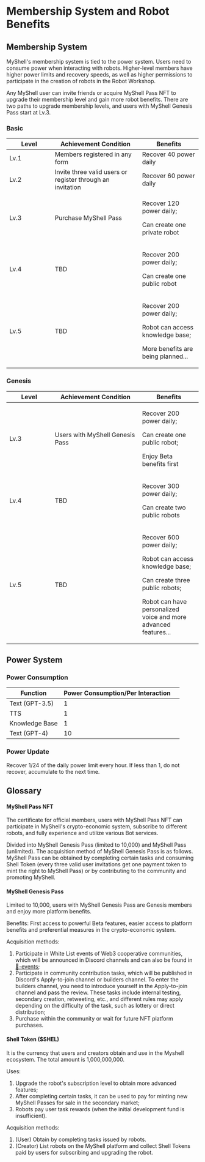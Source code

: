# Membership System and Robot Benefits

## Membership System

MyShell's membership system is tied to the power system. Users need to consume power when interacting with robots. Higher-level members have higher power limits and recovery speeds, as well as higher permissions to participate in the creation of robots in the Robot Workshop.

Any MyShell user can invite friends or acquire MyShell Pass NFT to upgrade their membership level and gain more robot benefits. There are two paths to upgrade membership levels, and users with MyShell Genesis Pass start at Lv.3.

### Basic

<table><thead><tr><th width="103">Level</th><th width="213">Achievement Condition</th><th>Benefits</th></tr></thead><tbody><tr><td>Lv.1</td><td>Members registered in any form</td><td>Recover 40 power daily</td></tr><tr><td>Lv.2</td><td>Invite three valid users or register through an invitation</td><td>Recover 60 power daily</td></tr><tr><td>Lv.3</td><td>Purchase MyShell Pass</td><td><p>Recover 120 power daily;</p><p>Can create one private robot</p></td></tr><tr><td>Lv.4</td><td>TBD</td><td><p>Recover 200 power daily;</p><p>Can create one public robot</p></td></tr><tr><td>Lv.5</td><td>TBD</td><td><p>Recover 200 power daily;</p><p>Robot can access knowledge base;</p><p>More benefits are being planned...</p></td></tr></tbody></table>

### Genesis

<table><thead><tr><th width="103">Level</th><th width="213">Achievement Condition</th><th>Benefits</th></tr></thead><tbody><tr><td>Lv.3</td><td>Users with MyShell Genesis Pass</td><td><p>Recover 200 power daily;</p><p>Can create one public robot;</p><p>Enjoy Beta benefits first</p></td></tr><tr><td>Lv.4</td><td>TBD</td><td><p>Recover 300 power daily;</p><p>Can create two public robots</p></td></tr><tr><td>Lv.5</td><td>TBD</td><td><p>Recover 600 power daily;</p><p>Robot can access knowledge base;</p><p>Can create three public robots;</p><p>Robot can have personalized voice and more advanced features...</p></td></tr></tbody></table>

## Power System

### Power Consumption

<table><thead><tr><th>Function</th><th>Power Consumption/Per Interaction</th><th data-hidden></th></tr></thead><tbody><tr><td>Text (GPT-3.5)</td><td>1</td><td></td></tr><tr><td>TTS</td><td>1</td><td></td></tr><tr><td>Knowledge Base</td><td>1</td><td></td></tr><tr><td>Text (GPT-4)</td><td>10</td><td></td></tr></tbody></table>

### Power Update

Recover 1/24 of the daily power limit every hour. If less than 1, do not recover, accumulate to the next time.

## Glossary

#### MyShell Pass NFT

The certificate for official members, users with MyShell Pass NFT can participate in MyShell's crypto-economic system, subscribe to different robots, and fully experience and utilize various Bot services.

Divided into MyShell Genesis Pass (limited to 10,000) and MyShell Pass (unlimited). The acquisition method of MyShell Genesis Pass is as follows. MyShell Pass can be obtained by completing certain tasks and consuming Shell Token (every three valid user invitations get one payment token to mint the right to MyShell Pass) or by contributing to the community and promoting MyShell.

#### MyShell Genesis Pass

Limited to 10,000, users with MyShell Genesis Pass are Genesis members and enjoy more platform benefits.

Benefits: First access to powerful Beta features, easier access to platform benefits and preferential measures in the crypto-economic system.

Acquisition methods:

1. Participate in White List events of Web3 cooperative communities, which will be announced in Discord channels and can also be found in [🎉-events](../🎉-events/ "mention");
2. Participate in community contribution tasks, which will be published in Discord's Apply-to-join channel or builders channel. To enter the builders channel, you need to introduce yourself in the Apply-to-join channel and pass the review. These tasks include internal testing, secondary creation, retweeting, etc., and different rules may apply depending on the difficulty of the task, such as lottery or direct distribution;
3. Purchase within the community or wait for future NFT platform purchases.

#### Shell Token ($SHEL)

It is the currency that users and creators obtain and use in the Myshell ecosystem. The total amount is 1,000,000,000.

Uses:

1. Upgrade the robot's subscription level to obtain more advanced features;
2. After completing certain tasks, it can be used to pay for minting new MyShell Passes for sale in the secondary market;
3. Robots pay user task rewards (when the initial development fund is insufficient).

Acquisition methods:

1. (User) Obtain by completing tasks issued by robots.
2. (Creator) List robots on the MyShell platform and collect Shell Tokens paid by users for subscribing and upgrading the robot.